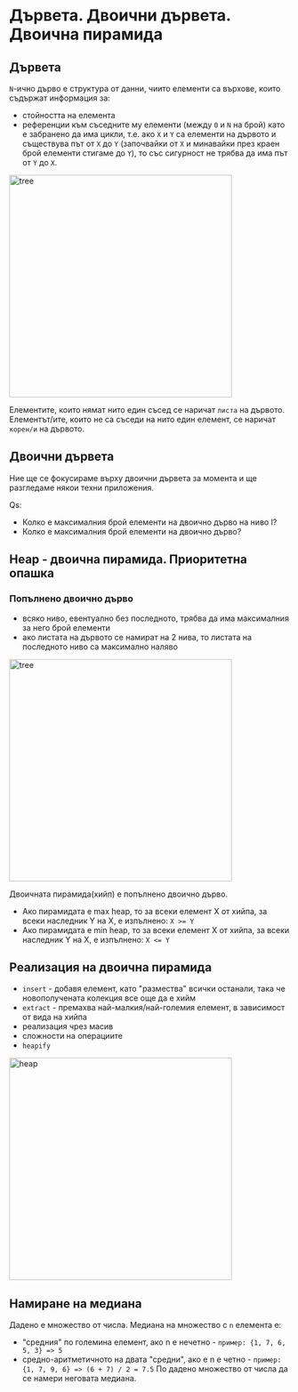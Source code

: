 # Дървета. Двоични дървета. Двоична пирамида

## Дървета
`N`-ично дърво е структура от данни, чиито елементи са върхове, които съдържат информация за:
- стойността на елемента
- референции към съседните му елементи (между `0` и `N` на брой)
като е забранено да има цикли, т.е. ако `X` и `Y` са елементи на дървото и съществува път от `X` до `Y` (започвайки от `X` и минавайки през краен брой елементи стигаме до `Y`), то със сигурност не трябва да има път от `Y` до `X`.
<img src="https://upload.wikimedia.org/wikipedia/commons/thumb/5/5f/Tree_%28computer_science%29.svg/1200px-Tree_%28computer_science%29.svg.png" alt="tree" width="400"/>

Елементите, които нямат нито един съсед се наричат `листа` на дървото.
Елементът/ите, които не са съседи на нито един елемент, се наричат `корен/и` на дървото.

## Двоични дървета
Ние ще се фокусираме върху двоични дървета за момента и ще разгледаме някои техни приложения.

Qs:
- Колко е максималния брой елементи на двоично дърво на ниво l?
- Колко е максималния брой елементи на двоично дърво?

## Heap - двоична пирамида. Приоритетна опашка

### Попълнено двоично дърво 
- всяко ниво, евентуално без последното, трябва да има максималния за него брой елементи
- ако листата на дървото се намират на 2 нива, то листата на последното ниво са максимално наляво

<img src="https://media.geeksforgeeks.org/wp-content/uploads/20200218123136/Side-Ways-Traversal-Input.png" alt="tree" width="400"/>

Двоичната пирамида(хийп) е попълнено двоично дърво. 
- Ако пирамидата e max heap, то за всеки елемент X от хийпа, за всеки наследник Y на X, е изпълнено: `X >= Y`
- Ако пирамидата е min heap, то за всеки елемент X от хийпа, за всеки наследник Y на X, е изпълнено: `X <= Y`

## Реализация на двоична пирамида
- `insert` - добавя елемент, като "размества" всички останали, така че новополучената колекция все още да е хийм
- `extract` - премахва най-малкия/най-големия елемент, в зависимост от вида на хийпа
- реализация чрез масив
- сложности на операциите
- `heapify`

<img src="https://media.geeksforgeeks.org/wp-content/cdn-uploads/MinHeapAndMaxHeap.png" alt="heap" width="400"/>

## Намиране на медиана
Дадено е множество от числа. Медиана на множество с `n` елемента е:
- "средния" по големина елемент, ако n е нечетно - `пример: {1, 7, 6, 5, 3} => 5`
- средно-аритметичното на двата "средни", ако е n е четно - `пример: {1, 7, 9, 6} => (6 + 7) / 2 = 7.5`
По дадено множество от числа да се намери неговата медиана.